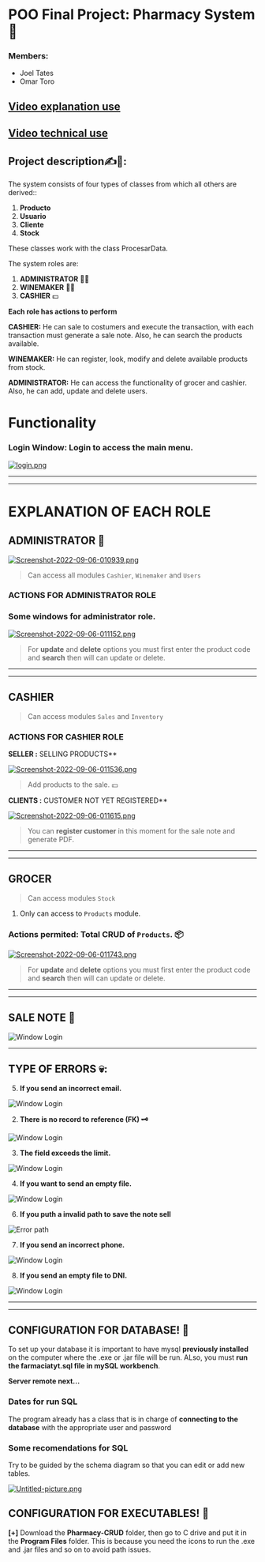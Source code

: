 #  POO Final Project: Pharmacy System 🥵
### Members: 
- Joel Tates
- Omar Toro
## [Video explanation use](https://youtu.be/1ixXLRVV4Rk) 
## [Video technical use](https://www.youtube.com/watch?v=EUx_xYeFQpQ)

## **Project description✍📔:**
The system consists of four types of classes from which all others are derived::

1. **Producto**
2. **Usuario**
3. **Cliente**
4. **Stock**

These classes work with the class ProcesarData<T>.

The system roles are:

1. **ADMINISTRATOR** 👨‍💼
2. **WINEMAKER** 👩‍🔧
3. **CASHIER** 💵
   
**Each role has actions to perform**

**CASHIER:**
    He can sale to costumers and execute the transaction, with each transaction must generate a sale note. Also, he can search the products available.

**WINEMAKER:**
    He can register, look, modify and delete available products from stock.

**ADMINISTRATOR:**
    He can access the functionality of grocer and cashier. Also, he can add, update and delete users. 


# Functionality

### **Login Window:** Login to access the main menu. 

[![login.png](https://i.postimg.cc/pd6BbQYX/login.png)](https://postimg.cc/4Kpcp9Sr)

---
---

# **EXPLANATION OF EACH ROLE**

## **ADMINISTRATOR** 🎫

[![Screenshot-2022-09-06-010939.png](https://i.postimg.cc/3wBPgqTf/Screenshot-2022-09-06-010939.png)](https://postimg.cc/Jys68Ptj)

> Can access all modules `Cashier`, `Winemaker` and `Users`

### **ACTIONS FOR ADMINISTRATOR ROLE**

### Some windows for administrator role.


[![Screenshot-2022-09-06-011152.png](https://i.postimg.cc/50Zd0C1f/Screenshot-2022-09-06-011152.png)](https://postimg.cc/LYB0QhnW)

> For **update** and **delete** options you must first enter the product code and **search** then will can update or delete.

***
***

## **CASHIER**


> Can access modules `Sales` and `Inventory`

### **ACTIONS FOR CASHIER ROLE**

**SELLER :** SELLING PRODUCTS**

[![Screenshot-2022-09-06-011536.png](https://i.postimg.cc/05F2MzZM/Screenshot-2022-09-06-011536.png)](https://postimg.cc/kDNdLX0q)
> Add products to the sale. 💵

**CLIENTS :** CUSTOMER NOT YET REGISTERED**

[![Screenshot-2022-09-06-011615.png](https://i.postimg.cc/y8PDZVkM/Screenshot-2022-09-06-011615.png)](https://postimg.cc/211jpNdG)
> You can **register customer** in this moment for the sale note and generate PDF.

***
***

## **GROCER**

> Can access modules `Stock`

1. Only can access to `Products` module.


### **Actions permited:** Total CRUD of `Products`. 📦

[![Screenshot-2022-09-06-011743.png](https://i.postimg.cc/Y9BTBwxS/Screenshot-2022-09-06-011743.png)](https://postimg.cc/1gMvD22x)

> For **update** and **delete** options you must first enter the product code and **search** then will can update or delete.

***
***

## **SALE NOTE** 📄
![Window Login](./assets_github/PDF.png)
***

## TYPE OF ERRORS 💀:

5. **If you send an incorrect email.**

![Window Login](./assets_github/email.png)

2. **There is no record to reference (FK) 🗝**

![Window Login](./assets_github/1452.png)

3. **The field exceeds the limit.**

![Window Login](./assets_github/1406.png)

4. **If you want to send an empty file.**

![Window Login](./assets_github/empety.png)


6. **If you puth a invalid path to save the note sell**

![Error path](./assets_github/invalid_path.PNG)


7. **If you send an incorrect phone.**

![Window Login](./assets_github/phone.png)


8. **If you send an empty file to DNI.**

![Window Login](./assets_github/dni.png)


***
***

## **CONFIGURATION FOR DATABASE!** 🎲

To set up your database it is important to have mysql **previously installed** on the computer where the .exe or .jar file will be run. ALso, you must **run the farmaciatyt.sql file in mySQL workbench**.

**Server remote next...**

### **Dates for run SQL**

The program already has a class that is in charge of **connecting to the database** with the appropriate user and password


### **Some recomendations for SQL**

Try to be guided by the schema diagram so that you can edit or add new tables.

[![Untitled-picture.png](https://i.postimg.cc/44Hn1D8S/Untitled-picture.png)](https://postimg.cc/SjqySvb6)

## **CONFIGURATION FOR EXECUTABLES!** 📂 

**[+]** Download the **Pharmacy-CRUD** folder, then go to C drive and put it in the **Program Files** folder.
This is because you need the icons to run the .exe and .jar files and so on to avoid path issues.
